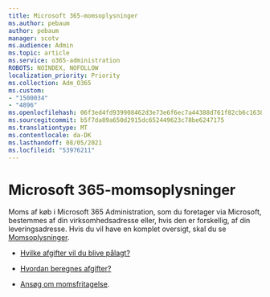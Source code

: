 ```yaml
---
title: Microsoft 365-momsoplysninger
ms.author: pebaum
author: pebaum
manager: scotv
ms.audience: Admin
ms.topic: article
ms.service: o365-administration
ROBOTS: NOINDEX, NOFOLLOW
localization_priority: Priority
ms.collection: Adm_O365
ms.custom:
- "1500034"
- "4896"
ms.openlocfilehash: 06f3ed4fd939908462d3e73e6f6ec7a44388d761f82cb6c1638ae1d63217e54d
ms.sourcegitcommit: b5f7da89a650d2915dc652449623c78be6247175
ms.translationtype: MT
ms.contentlocale: da-DK
ms.lasthandoff: 08/05/2021
ms.locfileid: "53976211"
---
```

# <a name="microsoft-365-tax-information"></a>Microsoft 365-momsoplysninger

Moms af køb i Microsoft 365 Administration, som du foretager via Microsoft, bestemmes af din virksomhedsadresse eller, hvis den er forskellig, af din leveringsadresse. Hvis du vil have en komplet oversigt, skal du se [Momsoplysninger](https://docs.microsoft.com/microsoft-365/commerce/billing-and-payments/tax-information?view=o365-worldwide).

- [Hvilke afgifter vil du blive pålagt?](https://docs.microsoft.com/microsoft-365/commerce/billing-and-payments/tax-information?view=o365-worldwide#what-tax-will-i-be-charged) 

- [Hvordan beregnes afgifter?](https://docs.microsoft.com/microsoft-365/commerce/billing-and-payments/tax-information?view=o365-worldwide#how-taxes-are-calculated)

- [Ansøg om momsfritagelse](https://docs.microsoft.com/microsoft-365/commerce/billing-and-payments/tax-information?view=o365-worldwide#apply-for-tax-exempt-status).
